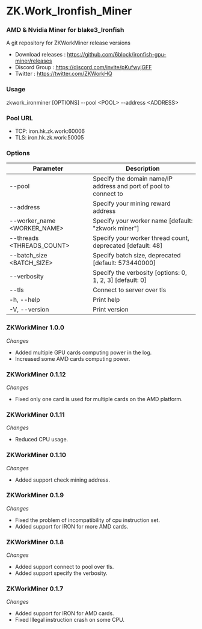 # ZK.Work_Ironfish_Miner

### AMD & Nvidia Miner for blake3_Ironfish

A git repository for ZKWorkMiner release versions

* Download releases : https://github.com/6block/ironfish-gpu-miner/releases
* Discord Group :  https://discord.com/invite/pKufwyjGFF
* Twitter : https://twitter.com/ZKWorkHQ
 
### Usage

 zkwork_ironminer [OPTIONS] --pool \<POOL\> --address \<ADDRESS\>

### Pool URL
 
 * TCP: iron.hk.zk.work:60006
 * TLS: iron.hk.zk.work:50005

### Options

 Parameter                    | Description                                               
|-----------------------------|--------------------------------------------------------------------|
| --pool <POOL>               | Specify the domain name/IP address and port of pool to connect to  |
| --address <ADDRESS>         | Specify your mining reward address                                 |
| --worker_name <WORKER_NAME> | Specify your worker name [default: "zkwork miner"]                 |
| --threads <THREADS_COUNT>   | Specify your worker thread count, deprecated [default: 48]         |  
| --batch_size <BATCH_SIZE>   | Specify batch size, deprecated [default: 573440000]                |
| --verbosity <VERBOSITY>     | Specify the verbosity [options: 0, 1, 2, 3] [default: 0]           |
| --tls                       | Connect to server over tls                                         |
| -h, --help                  | Print help                                                         |
| -V, --version               | Print version                                                      |

### ZKWorkMiner 1.0.0

_Changes_

- Added multiple GPU cards computing power in the log.
- Increased some AMD cards computing power.

### ZKWorkMiner 0.1.12

_Changes_

- Fixed only one card is used for multiple cards on the AMD platform.

### ZKWorkMiner 0.1.11

_Changes_

- Reduced CPU usage.

### ZKWorkMiner 0.1.10

_Changes_

- Added support check mining address.

### ZKWorkMiner 0.1.9

_Changes_

- Fixed the problem of incompatibility of cpu instruction set. 
- Added support for IRON for more AMD cards.

### ZKWorkMiner 0.1.8

_Changes_

- Added support connect to pool over tls. 
- Added support specify the verbosity.

### ZKWorkMiner 0.1.7

_Changes_

- Added support for IRON for AMD cards. 
- Fixed Illegal instruction crash on some CPU.


